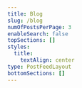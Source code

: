 ```yaml
---
title: Blog
slug: /blog
numOfPostsPerPage: 3
enableSearch: false
topSections: []
styles:
  title:
    textAlign: center
type: PostFeedLayout
bottomSections: []
---
```

